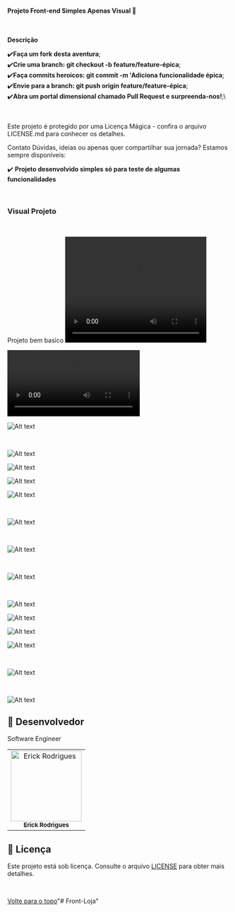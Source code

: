 #### Projeto Front-end Simples Apenas Visual 🚀

<br>

**Descrição**

:heavy_check_mark:**Faça um fork desta aventura**;\
:heavy_check_mark:**Crie uma branch: git checkout -b feature/feature-épica**;\
:heavy_check_mark:**Faça commits heroicos: git commit -m 'Adiciona funcionalidade épica**;\
:heavy_check_mark:**Envie para a branch: git push origin feature/feature-épica**;\
:heavy_check_mark:**Abra um portal dimensional chamado Pull Request e surpreenda-nos!**;\

<br>



Este projeto é protegido por uma Licença Mágica - confira o arquivo LICENSE.md para conhecer os detalhes.

Contato
Dúvidas, ideias ou apenas quer compartilhar sua jornada? Estamos sempre disponíveis:

:heavy_check_mark: **Projeto desenvolvido simples só para teste de algumas funcionalidades**

<BR>

### Visual Projeto
<br>

Projeto bem basico 
<video width="320" height="240" controls>
  <source src="SI.mp4" type="video/mp4">
</video>

<video src="SI-1.mp4" controls title="Title">Projeto</video>
<br>

![Alt text](images\home.png)

<br>

![Alt text](images\home1.png)
<br>

![Alt text](images\home2.png)
<br>

![Alt text](images\home3.png)
<br>

![Alt text](images\home4.png)

<br>

 ![Alt text](images\cadeira.png)

 <br>

 ![Alt text](images\compra2.png)

 <br>

 ![Alt text](images\cadeira2.png)

 <br>

![Alt text](images\confira.png)
<br>


 ![Alt text](images\carrinhor.png)
 <br>


 ![Alt text](images\carrinhor2.png)
 <br>

 ![Alt text](images\carrinhototal.png)

<br>

![Alt text](images\compraconfira.png)

<br>

![Alt text](images\Obrigado.png)

## 🤝 Desenvolvedor

Software Engineer

<table>
  <tr>
    <td align="center">
      <a href="#">
        <img src="https://avatars.githubusercontent.com/u/109317442?v=4" width="160px;" alt="Erick Rodrigues"/><br>
        <sub>
          <b>Erick Rodrigues</b>
        </sub>
      </a>
    </td>
  </tr>
</table>

## 📝 Licença

Este projeto está sob licença. Consulte o arquivo [LICENSE](LICENSE) para obter mais detalhes.

&#xa0;



<a href="#top">Volte para o topo</a>"# Front-Loja" 
